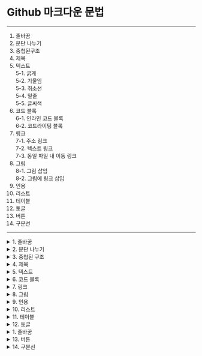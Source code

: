 # Github 마크다운 문법  
---

 1. 줄바꿈
 2. 문단 나누기
 3. 중첩된구조
 4. 제목
 5. 텍스트<br>
    5-1. 굵게<br>
    5-2. 기울임<br>
    5-3. 취소선<br>
    5-4. 밑줄<br>
    5-5. 글씨색<br>
 6. 코드 블록<br>
    6-1. 인라인 코드 블록<br>
    6-2. 코드라이팅 블록<br>
 7. 링크<br>
    7-1. 주소 링크<br>
    7-2. 텍스트 링크<br>
    7-3. 동일 파일 내 이동 링크<br>
 8. 그림<br>
    8-1. 그림 삽입<br>
    8-2. 그림에 링크 삽입<br>
 9. 인용
 10. 리스트
 11. 테이블
 12. 토글
 13. 버튼
 14. 구분선


---

<details>
 <summary>1. 줄바꿈</summary>
 <div markdown = "1">
  

 </div>
</details>
 
 
<details>
 <summary>2. 문단 나누기</summary>
 <div markdown = "1">
  

 </div>
</details>
 
 
<details>
 <summary>3. 중첩된 구조</summary>
 <div markdown = "1">
  

 </div>
</details>
 
 
<details>
 <summary>4. 제목</summary>
 <div markdown = "1">
  

 </div>
</details>
 
 
<details>
 <summary>5. 텍스트</summary>
 <div markdown = "1">
  

 </div>
</details>
 
 
<details>
 <summary>6. 코드 블록</summary>
 <div markdown = "1">
  

 </div>
</details>
 
 
<details>
 <summary>7. 링크</summary>
 <div markdown = "1">
  

 </div>
</details>
 
 
<details>
 <summary>8. 그림</summary>
 <div markdown = "1">
  

 </div>
</details>
 
 
<details>
 <summary>9. 인용</summary>
 <div markdown = "1">
  

 </div>
</details>
 
 
<details>
 <summary>10. 리스트</summary>
 <div markdown = "1">
  

 </div>
</details>
 
 
<details>
 <summary>11. 테이블</summary>
 <div markdown = "1">
  

 </div>
</details>
 
 
<details>
 <summary>12. 토글</summary>
 <div markdown = "1">
  

 </div>
</details>
 
 
<details>
 <summary>1. 줄바꿈</summary>
 <div markdown = "1">
  

 </div>
</details>
 
 
<details>
 <summary>13. 버튼</summary>
 <div markdown = "1">
  

 </div>
</details>
 
 
<details>
 <summary>14. 구분선</summary>
 <div markdown = "1">
  

 </div>
</details>
